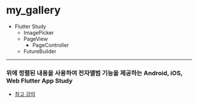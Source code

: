 # my_gallery

* Flutter Study
  - ImagePicker
  - PageView
    - PageController
  - FutureBuilder

---
### 위에 정렬된 내용을 사용하여 전자앨범 기능을 제공하는 Android, iOS, Web Flutter App Study
- [참고 강의](https://www.inflearn.com/course/플러터-초입문-왕초보/dashboard)
